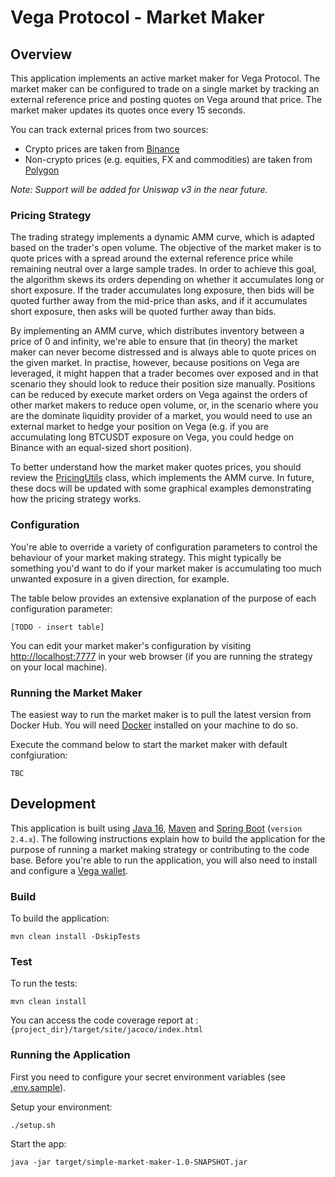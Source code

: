 # Vega Protocol - Market Maker

## Overview

This application implements an active market maker for Vega Protocol. The market maker can be configured to trade on a single market by tracking an external reference price and posting quotes on Vega around that price. The market maker updates its quotes once every 15 seconds.

You can track external prices from two sources:

* Crypto prices are taken from [Binance](https://binance.com)
* Non-crypto prices (e.g. equities, FX and commodities) are taken from [Polygon](https://polygon.io)

*Note: Support will be added for Uniswap v3 in the near future.*

### Pricing Strategy

The trading strategy implements a dynamic AMM curve, which is adapted based on the trader's open volume. The objective of the market maker is to quote prices with a spread around the external reference price while remaining neutral over a large sample trades. In order to achieve this goal, the algorithm skews its orders depending on whether it accumulates long or short exposure. If the trader accumulates long exposure, then bids will be quoted further away from the mid-price than asks, and if it accumulates short exposure, then asks will be quoted further away than bids.

By implementing an AMM curve, which distributes inventory between a price of 0 and infinity, we're able to ensure that (in theory) the market maker can never become distressed and is always able to quote prices on the given market. In practise, however, because positions on Vega are leveraged, it might happen that a trader becomes over exposed and in that scenario they should look to reduce their position size manually. Positions can be reduced by execute market orders on Vega against the orders of other market makers to reduce open volume, or, in the scenario where you are the dominate liquidity provider of a market, you would need to use an external market to hedge your position on Vega (e.g. if you are accumulating long BTCUSDT exposure on Vega, you could hedge on Binance with an equal-sized short position).

To better understand how the market maker quotes prices, you should review the [PricingUtils](https://github.com/MM0819/vega-market-maker/blob/main/src/main/java/com/vega/protocol/utils/PricingUtils.java) class, which implements the AMM curve. In future, these docs will be updated with some graphical examples demonstrating how the pricing strategy works.

### Configuration

You're able to override a variety of configuration parameters to control the behaviour of your market making strategy. This might typically be something you'd want to do if your market maker is accumulating too much unwanted exposure in a given direction, for example. 

The table below provides an extensive explanation of the purpose of each configuration parameter:

`[TODO - insert table]`

You can edit your market maker's configuration by visiting [http://localhost:7777](http://localhost:7777) in your web browser (if you are running the strategy on your local machine).

### Running the Market Maker

The easiest way to run the market maker is to pull the latest version from Docker Hub. You will need [Docker](https://www.docker.com) installed on your machine to do so.

Execute the command below to start the market maker with default confgiuration:

`TBC`

## Development

This application is built using [Java 16](https://www.oracle.com/java/technologies/javase/jdk16-archive-downloads.html), [Maven](https://maven.apache.org) and [Spring Boot](https://spring.io/projects/spring-boot) (`version 2.4.x`). The following instructions explain how to build the application for the purpose of running a market making strategy or contributing to the code base. Before you're able to run the application, you will also need to install and configure a [Vega wallet](https://github.com/vegaprotocol/vegawallet).

### Build

To build the application:

`mvn clean install -DskipTests`

### Test

To run the tests:

`mvn clean install`

You can access the code coverage report at :`{project_dir}/target/site/jacoco/index.html`

### Running the Application

First you need to configure your secret environment variables (see [.env.sample](https://github.com/MM0819/vega-market-maker/blob/main/.env.sample)).

Setup your environment: 

`./setup.sh`

Start the app: 

`java -jar target/simple-market-maker-1.0-SNAPSHOT.jar`
